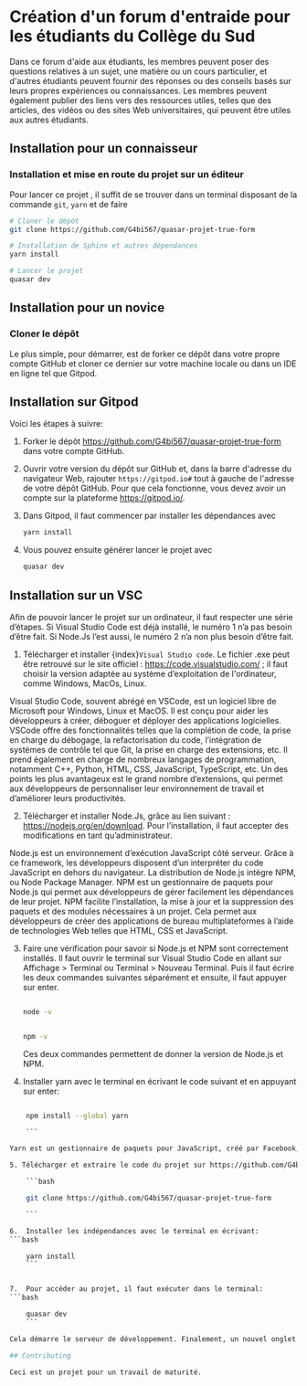 # Création d'un forum d'entraide pour les étudiants du Collège du Sud

Dans ce forum d'aide aux étudiants, les membres peuvent poser des questions relatives à un sujet, une matière ou un cours particulier, et d'autres étudiants peuvent fournir des réponses ou des conseils basés sur leurs propres expériences ou connaissances. Les membres peuvent également publier des liens vers des ressources utiles, telles que des articles, des vidéos ou des sites Web universitaires, qui peuvent être utiles aux autres étudiants.

## Installation pour un connaisseur

### Installation et mise en route du projet sur un éditeur

Pour lancer ce projet , il suffit de se trouver dans un terminal disposant de la commande `git`, `yarn` et de faire

```bash
# Cloner le dépôt
git clone https://github.com/G4bi567/quasar-projet-true-form

# Installation de Sphinx et autres dépendances
yarn install

# Lancer le projet
quasar dev
```

## Installation pour un novice

### Cloner le dépôt

Le plus simple, pour démarrer, est de forker ce dépôt dans votre propre compte
GitHub et cloner ce dernier sur votre machine locale ou dans un IDE en ligne tel que Gitpod.

## Installation sur Gitpod

Voici les étapes à suivre:

1. Forker le dépôt https://github.com/G4bi567/quasar-projet-true-form dans
   votre compte GitHub.

2. Ouvrir votre version du dépôt sur GitHub et, dans la barre d'adresse du
   navigateur Web, rajouter `https://gitpod.io#` tout à gauche de l'adresse de
   votre dépôt GitHub. Pour que cela fonctionne, vous devez avoir un compte sur la plateforme https://gitpod.io/.

3. Dans Gitpod, il faut commencer par installer les dépendances avec

   ```bash
   yarn install
   ```

4. Vous pouvez ensuite générer lancer le projet avec

   ```bash
   quasar dev
   ```

## Installation sur un VSC

Afin de pouvoir lancer le projet sur un ordinateur, il faut respecter une série d’étapes. Si Visual Studio Code est déjà installé, le numéro 1 n’a pas besoin d’être fait. Si Node.Js l’est aussi, le numéro 2 n’a non plus besoin d’être fait.

1. Télécharger et installer {index}`Visual Studio code`. Le fichier .exe peut être retrouvé sur le site officiel : https://code.visualstudio.com/ ; il faut choisir la version adaptée au système d’exploitation de l'ordinateur, comme Windows, MacOs, Linux.

Visual Studio Code, souvent abrégé en VSCode, est un logiciel libre de Microsoft pour Windows, Linux et MacOS. Il est conçu pour aider les développeurs à créer, déboguer et déployer des applications logicielles. VSCode offre des fonctionnalités telles que la complétion de code, la prise en charge du débogage, la refactorisation du code, l’intégration de systèmes de contrôle tel que Git, la prise en charge des extensions, etc. Il prend également en charge de nombreux langages de programmation, notamment C++, Python, HTML, CSS, JavaScript, TypeScript, etc. Un des points les plus avantageux est le grand nombre d’extensions, qui permet aux développeurs de personnaliser leur environnement de travail et d’améliorer leurs productivités.

2. Télécharger et installer Node.Js, grâce au lien suivant : https://nodejs.org/en/download.
   Pour l’installation, il faut accepter des modifications en tant qu’administrateur.

Node.js est un environnement d’exécution JavaScript côté serveur. Grâce à ce framework, les développeurs disposent d’un interpréter du code JavaScript en dehors du navigateur. La distribution de Node.js intègre NPM, ou Node Package Manager. NPM est un gestionnaire de paquets pour Node.js qui permet aux développeurs de gérer facilement les dépendances de leur projet. NPM facilite l’installation, la mise à jour et la suppression des paquets et des modules nécessaires à un projet. Cela permet aux développeurs de créer des applications de bureau multiplateformes à l’aide de technologies Web telles que HTML, CSS et JavaScript.

3. Faire une vérification pour savoir si Node.js et NPM sont correctement installés. Il faut ouvrir le terminal sur Visual Studio Code en allant sur Affichage > Terminal ou Terminal > Nouveau Terminal. Puis il faut écrire les deux commandes suivantes séparément et ensuite, il faut appuyer sur enter.

   ```bash

   node -v

   ```

   ```bash

   npm -v

   ```

   Ces deux commandes permettent de donner la version de Node.js et NPM.

4. Installer yarn avec le terminal en écrivant le code suivant et en appuyant sur enter:

````bash

	npm install --global yarn

	```

Yarn est un gestionnaire de paquets pour JavaScript, créé par Facebook, et est compatible avec NPM et Node.js. Un des avantages par rapport à NPM est le fait qu’il arrive à installer les dépendances et les paquets plus rapidement.

5. Télécharger et extraire le code du projet sur https://github.com/G4bi567/quasar-projet-true-form. Il faut ensuite ouvrir le dossier en le glissant dans Visual Studio Code ou en allant dans Fichier > Ouvrir le dossier > ... et en choisissant le dossier du travail. Ce projet est stocké sur GitHub, si Git est installé sur la machine utilisée, il est aussi possible d'utiliser la commande suivante dans le terminal dans le but d'installer le projet :

	```bash

	git clone https://github.com/G4bi567/quasar-projet-true-form

	```

6.	Installer les indépendances avec le terminal en écrivant:
```bash

	yarn install
	```


7.	Pour accéder au projet, il faut exécuter dans le terminal:
```bash

	quasar dev
	```

Cela démarre le serveur de développement. Finalement, un nouvel onglet s’ouvre. Cependant si rien ne s’ouvre, il faut appuyer sur « ctrl +click » dans le terminal sur http://localhost... .

## Contributing

Ceci est un projet pour un travail de maturité.
````
